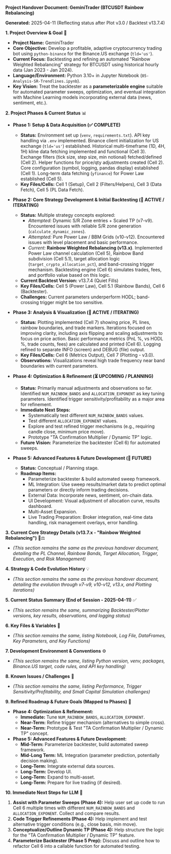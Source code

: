 **Project Handover Document: GeminiTrader (BTCUSDT Rainbow Rebalancing)**

**Generated:** 2025-04-11 (Reflecting status after Plot v3.0 / Backtest v13.7.4)

**1. Project Overview & Goal** 🎯

*   **Project Name:** GeminiTrader
*   **Core Objective:** Develop a profitable, adaptive cryptocurrency trading bot using `python-binance` for the Binance.US exchange (`tld='us'`).
*   **Current Focus:** Backtesting and refining an automated "Rainbow Weighted Rebalancing" strategy for BTCUSDT using historical hourly data (Jan 2023 - Jan 2024).
*   **Language/Environment:** Python 3.10+ in Jupyter Notebook (`05-Analysis-SR-Trendlines.ipynb`).
*   **Key Vision:** Treat the backtester as a **parameterizable engine** suitable for automated parameter sweeps, optimization, and eventual integration with Machine Learning models incorporating external data (news, sentiment, etc.).

**2. Project Phases & Current Status** 📊

*   **Phase 1: Setup & Data Acquisition (✅ COMPLETE)**
    *   **Status:** Environment set up (`venv`, `requirements.txt`). API key handling via `.env` implemented. Binance client initialization for US exchange (`tld='us'`) established. Historical multi-timeframe (1D, 4H, 1H) kline data fetching implemented and functional (Cell 3). Exchange filters (tick size, step size, min notional) fetched/defined (Cell 2). Helper functions for price/qty adjustments created (Cell 2). Core configuration (symbol, logging, pandas display) established (Cell 1). Long-term data fetching (`yfinance`) for Power Law established (Cell 5).
    *   **Key Files/Cells:** Cell 1 (Setup), Cell 2 (Filters/Helpers), Cell 3 (Data Fetch), Cell 5 (PL Data Fetch).

*   **Phase 2: Core Strategy Development & Initial Backtesting (🔄 ACTIVE / ITERATING)**
    *   **Status:** Multiple strategy concepts explored:
        *   *Attempted:* Dynamic S/R Zone entries + Scaled TP (v7-v9). Encountered issues with reliable S/R zone generation (`calculate_dynamic_zones`).
        *   *Attempted:* Pure Power Law / BBM Grids (v10-v12). Encountered issues with level placement and basic performance.
        *   *Current:* **Rainbow Weighted Rebalancing (v13.x)**. Implemented Power Law channel calculation (Cell 5), Rainbow Band subdivision (Cell 5.1), target allocation logic (`target_crypto_allocation_pct`), and band-crossing trigger mechanism. Backtesting engine (Cell 6) simulates trades, fees, and portfolio value based on this logic.
    *   **Current Backtest Version:** v13.7.4 (Quiet Fills)
    *   **Key Files/Cells:** Cell 5 (Power Law), Cell 5.1 (Rainbow Bands), Cell 6 (Backtester).
    *   **Challenges:** Current parameters underperform HODL; band-crossing trigger might be too sensitive.

*   **Phase 3: Analysis & Visualization (🔄 ACTIVE / ITERATING)**
    *   **Status:** Plotting implemented (Cell 7) showing price, PL lines, rainbow boundaries, and trade markers. Iterations focused on improving clarity, including axis flipping and scaling adjustments to focus on price action. Basic performance metrics (PnL %, vs HODL %, trade counts, fees) are calculated and printed (Cell 6). Logging refined to separate INFO (screen) and DEBUG (file) output.
    *   **Key Files/Cells:** Cell 6 (Metrics Output), Cell 7 (Plotting - v3.0).
    *   **Observations:** Visualizations reveal high trade frequency near band boundaries with current parameters.

*   **Phase 4: Optimization & Refinement (⏳ UPCOMING / PLANNING)**
    *   **Status:** Primarily manual adjustments and observations so far. Identified `NUM_RAINBOW_BANDS` and `ALLOCATION_EXPONENT` as key tuning parameters. Identified trigger sensitivity/profitability as a major area for refinement.
    *   **Immediate Next Steps:**
        *   Systematically test different `NUM_RAINBOW_BANDS` values.
        *   Test different `ALLOCATION_EXPONENT` values.
        *   Explore and test refined trigger mechanisms (e.g., requiring candle close, minimum price move).
        *   Prototype "TA Confirmation Multiplier / Dynamic TP" logic.
    *   **Future Vision:** Parameterize the backtester (Cell 6) for automated sweeps.

*   **Phase 5: Advanced Features & Future Development (📅 FUTURE)**
    *   **Status:** Conceptual / Planning stage.
    *   **Roadmap Items:**
        *   Parameterize backtester & build automated sweep framework.
        *   ML Integration: Use sweep results/market data to predict optimal parameters or directly inform trading decisions.
        *   External Data: Incorporate news, sentiment, on-chain data.
        *   UI Development: Visual adjustment of allocation curve, results dashboard.
        *   Multi-Asset Expansion.
        *   Live Trading Preparation: Broker integration, real-time data handling, risk management overlays, error handling.

**3. Current Core Strategy Details (v13.7.x - "Rainbow Weighted Rebalancing")** 🌈⚖️

*   *(This section remains the same as the previous handover document, detailing the PL Channel, Rainbow Bands, Target Allocation, Trigger, Execution, and Risk Management)*

**4. Strategy & Code Evolution History** 💡

*   *(This section remains the same as the previous handover document, detailing the evolution through v7-v9, v10-v12, v13.x, and Plotting iterations)*

**5. Current Status Summary (End of Session - 2025-04-11)** ✅

*   *(This section remains the same, summarizing Backtester/Plotter versions, key results, observations, and logging status)*

**6. Key Files & Variables** 💾

*   *(This section remains the same, listing Notebook, Log File, DataFrames, Key Parameters, and Key Functions)*

**7. Development Environment & Conventions** ⚙️

*   *(This section remains the same, listing Python version, venv, packages, Binance.US target, code rules, and API key handling)*

**8. Known Issues / Challenges** 🚧

*   *(This section remains the same, listing Performance, Trigger Sensitivity/Profitability, and Small Capital Simulation challenges)*

**9. Refined Roadmap & Future Goals (Mapped to Phases)** 🔭

*   **Phase 4: Optimization & Refinement:**
    *   **Immediate:** Tune `NUM_RAINBOW_BANDS`, `ALLOCATION_EXPONENT`.
    *   **Near-Term:** Refine trigger mechanism (alternatives to simple cross).
    *   **Near-Term:** Prototype & Test "TA Confirmation Multiplier / Dynamic TP" concept.
*   **Phase 5: Advanced Features & Future Development:**
    *   **Mid-Term:** Parameterize backtester, build automated sweep framework.
    *   **Mid-Long Term:** ML Integration (parameter prediction, potentially decision making).
    *   **Long-Term:** Integrate external data sources.
    *   **Long-Term:** Develop UI.
    *   **Long-Term:** Expand to multi-asset.
    *   **Long-Term:** Prepare for live trading (if desired).

**10. Immediate Next Steps for LLM** 🎯

1.  **Assist with Parameter Sweeps (Phase 4):** Help user set up code to run Cell 6 multiple times with different `NUM_RAINBOW_BANDS` and `ALLOCATION_EXPONENT`. Collect and compare results.
2.  **Code Trigger Refinements (Phase 4):** Help implement and test alternative trigger conditions (e.g., close basis, min move).
3.  **Conceptualize/Outline Dynamic TP (Phase 4):** Help structure the logic for the "TA Confirmation Multiplier / Dynamic TP" feature.
4.  **Parameterize Backtester (Phase 5 Prep):** Discuss and outline how to refactor Cell 6 into a callable function for automated testing.